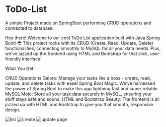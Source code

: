 # ToDo-List
A simple Project made on SpringBoot performing CRUD operations and connected to database.

Hey there! Welcome to our cool ToDo List application built with Java Spring Boot! 😎 This project rocks with its CRUD (Create, Read, Update, Delete) functionalities, connecting smoothly to MySQL for all your data needs. Plus, we've jazzed up the frontend using HTML and Bootstrap for that slick, user-friendly interface!

What You Get:

CRUD Operations Galore: Manage your tasks like a boss - create, read, update, and delete tasks with ease!
Spring Boot Magic: We've harnessed the power of Spring Boot to make this app lightning fast and super reliable.
MySQL Mojo: Store all your task data securely in MySQL, ensuring your stuff stays safe and sound.
HTML and Bootstrap Beauty: The frontend is all jazzed up with HTML and Bootstrap to give you that smooth, responsive design.



![list](https://github.com/Kartikkumar1313/ToDo-List/assets/71436860/dee10f9f-a606-421c-8182-1f97e7d6f9df)
![create](https://github.com/Kartikkumar1313/ToDo-List/assets/71436860/cd350c6c-baed-4b34-a1a2-c3452ed47ede)
![update page](https://github.com/Kartikkumar1313/ToDo-List/assets/71436860/1786748f-fb71-469c-b817-94b491b883b1)
